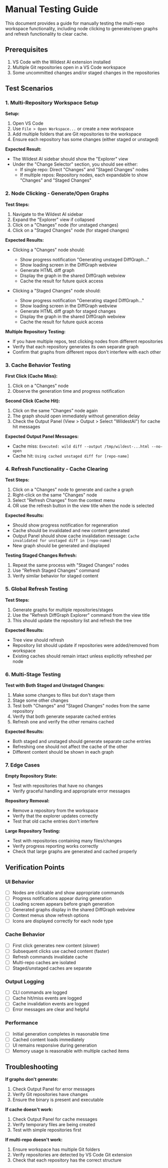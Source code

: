 # Manual Testing Guide

This document provides a guide for manually testing the multi-repo workspace functionality, including node clicking to generate/open graphs and refresh functionality to clear cache.

## Prerequisites

1. VS Code with the Wildest AI extension installed
2. Multiple Git repositories open in a VS Code workspace
3. Some uncommitted changes and/or staged changes in the repositories

## Test Scenarios

### 1. Multi-Repository Workspace Setup

**Setup:**
1. Open VS Code
2. Use `File > Open Workspace...` or create a new workspace
3. Add multiple folders that are Git repositories to the workspace
4. Ensure each repository has some changes (either staged or unstaged)

**Expected Result:**
- The Wildest AI sidebar should show the "Explorer" view
- Under the "Change Selector" section, you should see either:
  - If single repo: Direct "Changes" and "Staged Changes" nodes
  - If multiple repos: Repository nodes, each expandable to show "Changes" and "Staged Changes"

### 2. Node Clicking - Generate/Open Graphs

**Test Steps:**
1. Navigate to the Wildest AI sidebar
2. Expand the "Explorer" view if collapsed
3. Click on a "Changes" node (for unstaged changes)
4. Click on a "Staged Changes" node (for staged changes)

**Expected Results:**
- Clicking a "Changes" node should:
  - Show progress notification "Generating unstaged DiffGraph..."
  - Show loading screen in the DiffGraph webview
  - Generate HTML diff graph
  - Display the graph in the shared DiffGraph webview
  - Cache the result for future quick access

- Clicking a "Staged Changes" node should:
  - Show progress notification "Generating staged DiffGraph..."
  - Show loading screen in the DiffGraph webview
  - Generate HTML diff graph for staged changes
  - Display the graph in the shared DiffGraph webview
  - Cache the result for future quick access

**Multiple Repository Testing:**
- If you have multiple repos, test clicking nodes from different repositories
- Verify that each repository generates its own separate graph
- Confirm that graphs from different repos don't interfere with each other

### 3. Cache Behavior Testing

**First Click (Cache Miss):**
1. Click on a "Changes" node
2. Observe the generation time and progress notification

**Second Click (Cache Hit):**
1. Click on the same "Changes" node again
2. The graph should open immediately without generation delay
3. Check the Output Panel (View > Output > Select "WildestAI") for cache hit messages

**Expected Output Panel Messages:**
- Cache miss: `Executed: wild diff --output /tmp/wildest-...html --no-open`
- Cache hit: `Using cached unstaged diff for [repo-name]`

### 4. Refresh Functionality - Cache Clearing

**Test Steps:**
1. Click on a "Changes" node to generate and cache a graph
2. Right-click on the same "Changes" node
3. Select "Refresh Changes" from the context menu
4. OR use the refresh button in the view title when the node is selected

**Expected Results:**
- Should show progress notification for regeneration
- Cache should be invalidated and new content generated
- Output Panel should show cache invalidation message: `Cache invalidated for unstaged diff in [repo-name]`
- New graph should be generated and displayed

**Testing Staged Changes Refresh:**
1. Repeat the same process with "Staged Changes" nodes
2. Use "Refresh Staged Changes" command
3. Verify similar behavior for staged content

### 5. Global Refresh Testing

**Test Steps:**
1. Generate graphs for multiple repositories/stages
2. Use the "Refresh DiffGraph Explorer" command from the view title
3. This should update the repository list and refresh the tree

**Expected Results:**
- Tree view should refresh
- Repository list should update if repositories were added/removed from workspace
- Existing caches should remain intact unless explicitly refreshed per node

### 6. Multi-Stage Testing

**Test with Both Staged and Unstaged Changes:**
1. Make some changes to files but don't stage them
2. Stage some other changes
3. Test both "Changes" and "Staged Changes" nodes from the same repository
4. Verify that both generate separate cached entries
5. Refresh one and verify the other remains cached

**Expected Results:**
- Both staged and unstaged should generate separate cache entries
- Refreshing one should not affect the cache of the other
- Different content should be shown in each graph

### 7. Edge Cases

**Empty Repository State:**
- Test with repositories that have no changes
- Verify graceful handling and appropriate error messages

**Repository Removal:**
- Remove a repository from the workspace
- Verify that the explorer updates correctly
- Test that old cache entries don't interfere

**Large Repository Testing:**
- Test with repositories containing many files/changes
- Verify progress reporting works correctly
- Check that large graphs are generated and cached properly

## Verification Points

### UI Behavior
- [ ] Nodes are clickable and show appropriate commands
- [ ] Progress notifications appear during generation
- [ ] Loading screen appears before graph generation
- [ ] Generated graphs display in the shared DiffGraph webview
- [ ] Context menus show refresh options
- [ ] Icons are displayed correctly for each node type

### Cache Behavior
- [ ] First click generates new content (slower)
- [ ] Subsequent clicks use cached content (faster)
- [ ] Refresh commands invalidate cache
- [ ] Multi-repo caches are isolated
- [ ] Staged/unstaged caches are separate

### Output Logging
- [ ] CLI commands are logged
- [ ] Cache hit/miss events are logged
- [ ] Cache invalidation events are logged
- [ ] Error messages are clear and helpful

### Performance
- [ ] Initial generation completes in reasonable time
- [ ] Cached content loads immediately
- [ ] UI remains responsive during generation
- [ ] Memory usage is reasonable with multiple cached items

## Troubleshooting

**If graphs don't generate:**
1. Check Output Panel for error messages
2. Verify Git repositories have changes
3. Ensure the binary is present and executable

**If cache doesn't work:**
1. Check Output Panel for cache messages
2. Verify temporary files are being created
3. Test with simple repositories first

**If multi-repo doesn't work:**
1. Ensure workspace has multiple Git folders
2. Verify repositories are detected by VS Code Git extension
3. Check that each repository has the correct structure
